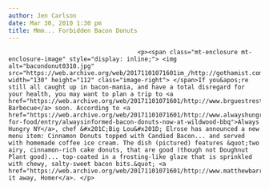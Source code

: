 ```yaml
---
author: Jen Carlson
date: Mar 30, 2010 1:30 pm
title: Mmm... Forbidden Bacon Donuts
---
```


	
										<p><span class="mt-enclosure mt-enclosure-image" style="display: inline;"> <img alt="bacondonut0310.jpg" src="https://web.archive.org/web/20171101071601im_/http://gothamist.com/attachments/arts_jen/bacondonut0310.jpg" width="130" height="112" class="image-right"> </span>If you&apos;re still all caught up in bacon-mania, and have a total disregard for your health, you may want to plan a trip to <a href="https://web.archive.org/web/20171101071601/http://www.brguestrestaurants.com/restaurants/wildwood_bbq/index.php">Wildwood Barbecue</a> soon. According to <a href="https://web.archive.org/web/20171101071601/http://www.alwayshungryny.com/thought-for-food/entry/alwaysinformed-bacon-donuts-now-at-wildwood-bbq">Always Hungry NY</a>, chef &#x201C;Big Lou&#x201D; Elrose has announced a new menu item: Cinnamon Donuts topped with Candied Bacon... and served with homemade coffee ice cream. The dish (pictured) features &quot;two airy, cinnamon-rich cake donuts, that are good (though not Doughnut Plant good)... top-coated in a frosting-like glaze that is sprinkled with chewy, salty-sweet bacon bits.&quot; <a href="https://web.archive.org/web/20171101071601/http://www.matthewbarr.co.uk/sounds/donuts_cant_do.wav">Take it away, Homer</a>. </p>					
										
									
				